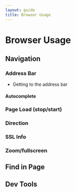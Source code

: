 ```yaml
---
layout: guide
title: Browser Usage
---
```


# Browser Usage

## Navigation

### Address Bar

* Getting to the address bar

#### Autocomplete

### Page Load (stop/start)

### Direction

### SSL Info

### Zoom/fullscreen

## Find in Page

## Dev Tools